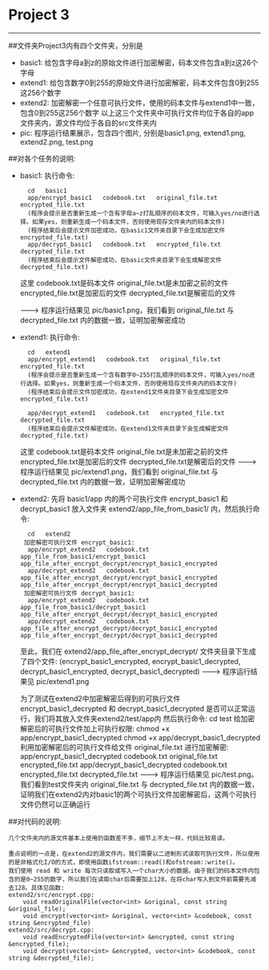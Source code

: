 # Project 3
---
##文件夹Project3内有四个文件夹，分别是

- basic1:  给包含字母a到z的原始文件进行加密解密，码本文件包含a到z这26个字母
- extend1: 给包含数字0到255的原始文件进行加密解密，码本文件包含0到255这256个数字
- extend2: 加密解密一个任意可执行文件，使用的码本文件与extend1中一致，包含0到255这256个数字 
          以上这三个文件夹中可执行文件均位于各自的app文件夹内，源文件均位于各自的src文件夹内
- pic:     程序运行结果展示，包含四个图片, 分别是basic1.png, extend1.png, extend2.png, test.png



##对各个任务的说明:

- basic1:
	执行命令:
	
		cd   basic1
		app/encrypt_basic1   codebook.txt   original_file.txt    encrypted_file.txt
		(程序会提示是否重新生成一个含有字母a~z打乱顺序的码本文件，可输入yes/no进行选择。如果yes，则重新生成一个码本文件，否则使用现存文件夹内的码本文件)
		(程序结束后会提示文件加密成功，在basic1文件夹目录下会生成加密文件 encrypted_file.txt)
		app/decrypt_basic1   codebook.txt   encrypted_file.txt   decrypted_file.txt
		(程序结束后会提示文件解密成功，在basic文件夹目录下会生成解密文件 decrypted_file.txt)

	这里 
		codebook.txt是码本文件
		original_file.txt是未加密之前的文件
		encrypted_file.txt是加密后的文件
		decrypted_file.txt是解密后的文件

	---> 程序运行结果见 pic/basic1.png，我们看到 original_file.txt 与 decrypted_file.txt 内的数据一致，证明加密解密成功
	

- extend1:
	执行命令:
	
		cd   extend1
		app/encrypt_extend1   codebook.txt   original_file.txt    encrypted_file.txt
		(程序会提示是否重新生成一个含有数字0~255打乱顺序的码本文件，可输入yes/no进行选择。如果yes，则重新生成一个码本文件，否则使用现存文件夹内的码本文件)
		(程序结束后会提示文件加密成功，在extend1文件夹目录下会生成加密文件 encrypted_file.txt)

		app/decrypt_extend1   codebook.txt   encrypted_file.txt   decrypted_file.txt
		(程序结束后会提示文件解密成功，在extend1文件夹目录下会生成解密文件 decrypted_file.txt)

	这里 
		codebook.txt是码本文件
		original_file.txt是未加密之前的文件
		encrypted_file.txt是加密后的文件
		decrypted_file.txt是解密后的文件
	---> 程序运行结果见 pic/extend1.png，我们看到 original_file.txt 与 decrypted_file.txt 内的数据一致，证明加密解密成功


- extend2:
	先将 basic1/app 内的两个可执行文件 encrypt_basic1 和 decrypt_basic1 放入文件夹 extend2/app_file_from_basic1/ 内，然后执行命令:
	
		cd   extend2
	   加密解密可执行文件 encrypt_basic1:
		app/encrypt_extend2   codebook.txt   app_file_from_basic1/encrypt_basic1    app_file_after_encrypt_decrypt/encrypt_basic1_encrypted
		app/decrypt_extend2   codebook.txt   app_file_after_encrypt_decrypt/encrypt_basic1_encrypted   app_file_after_encrypt_decrypt/encrypt_basic1_decrypted
	   加密解密可执行文件 decrypt_basic1:
		app/encrypt_extend2   codebook.txt   app_file_from_basic1/decrypt_basic1    app_file_after_encrypt_decrypt/decrypt_basic1_encrypted
		app/decrypt_extend2   codebook.txt   app_file_after_encrypt_decrypt/decrypt_basic1_encrypted   app_file_after_encrypt_decrypt/decrypt_basic1_decrypted

	至此，我们在 extend2/app_file_after_encrypt_decrypt/ 文件夹目录下生成了四个文件: 
	   (encrypt_basic1_encrypted, encrypt_basic1_decrypted, decrypt_basic1_encrypted, decrypt_basic1_decrypted)
	---> 程序运行结果见 pic/extend1.png


	为了测试在extend2中加密解密后得到的可执行文件 encrypt_basic1_decrypted 和 decrypt_basic1_decrypted 是否可以正常运行，我们将其放入文件夹extend2/test/app内
	然后执行命令:
		cd test
	给加密解密后的可执行文件加上可执行权限:
		chmod +x app/encrypt_basic1_decrypted 
		chmod +x app/decrypt_basic1_decrypted 
	利用加密解密后的可执行文件给文件 original_file.txt 进行加密解密:
		app/encrypt_basic1_decrypted   codebook.txt   original_file.txt    encrypted_file.txt
		app/decrypt_basic1_decrypted   codebook.txt   encrypted_file.txt   decrypted_file.txt
	---> 程序运行结果见 pic/test.png。 我们看到test文件夹内 original_file.txt 与 decrypted_file.txt 内的数据一致，证明我们在extend2内对basic1的两个可执行文件加密解密后，这两个可执行文件仍然可以正确运行






##对代码的说明:
	
	几个文件夹内的源文件基本上使用的函数差不多，细节上不太一样，代码比较易读。

	重点说明的一点是，在extend2的源文件内，我们需要以二进制形式读取可执行文件，所以使用的是非格式化I/O的方式，即使用函数ifstream::read()和ofstream::write()。
	我们使用 read 和 write 每次只读取或写入一个char大小的数据。由于我们的码本文件内包含的是0~255的数字，所以我们在读取char后需要加上128，在将char写入到文件前需要先减去128。具体见函数:
	extend2/src/encrypt.cpp:
		void readOriginalFile(vector<int> &original, const string &original_file);
		void encrypt(vector<int> &original, vector<int> &codebook, const string &encrypted_file)
	extend2/src/decrypt.cpp:
		void readEncryptedFile(vector<int> &encrypted, const string &encrypted_file);
		void decrypt(vector<int> &encrypted, vector<int> &codebook, const string &decrypted_file);
